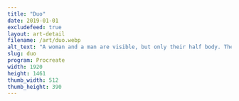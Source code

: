 ```yaml
---
title: "Duo"
date: 2019-01-01
excludefeed: true
layout: art-detail
filename: /art/duo.webp
alt_text: "A woman and a man are visible, but only their half body. The boy is brown haired, and clad in a green shirt. The woman is smiling, with reddish hair and a brighter red shirt."
slug: duo
program: Procreate
width: 1920
height: 1461
thumb_width: 512
thumb_height: 390
---
```

